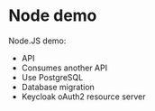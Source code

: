 # Node demo

Node.JS demo:
  - API
  - Consumes another API
  - Use PostgreSQL
  - Database migration
  - Keycloak oAuth2 resource server
